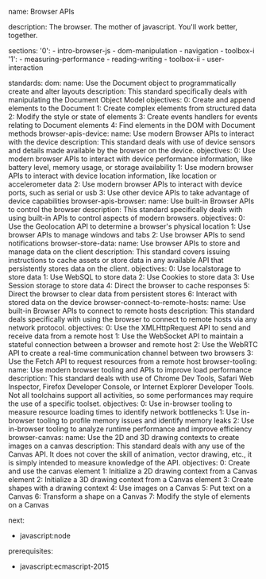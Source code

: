name: Browser APIs

description: The browser. The mother of javascript. You'll work better, together.

sections:
  '0':
    - intro-browser-js
    - dom-manipulation
    - navigation
    - toolbox-i
  '1':
    - measuring-performance
    - reading-writing
    - toolbox-ii
    - user-interaction

standards:
  dom:
    name: Use the Document object to programmatically create and alter layouts
    description: This standard specifically deals with manipulating the Document Object Model
    objectives:
      0: Create and append elements to the Document
      1: Create complex elements from structured data
      2: Modify the style or state of elements
      3: Create events handlers for events relating to Document elements
      4: Find elements in the DOM with Document methods
  browser-apis-device:
    name: Use modern Browser APIs to interact with the device
    description: This standard deals with use of device sensors and details made available by the browser on the device.
    objectives:
      0: Use modern browser APIs to interact with device performance information, like battery level, memory usage, or storage availability
      1: Use modern browser APIs to interact with device location information, like location or accelerometer data
      2: Use modern browser APIs to interact with device ports, such as serial or usb
      3: Use other device APIs to take advantage of device capabilities
  browser-apis-browser:
    name: Use built-in Browser APIs to control the browser
    description: This standard specifically deals with using built-in APIs to control aspects of modern browsers.
    objectives:
      0: Use the Geolocation API to determine a browser's physical location
      1: Use browser APIs to manage windows and tabs
      2: Use browser APIs to send notifications
  browser-store-data:
    name: Use browser APIs to store and manage data on the client
    description: This standard covers issuing instructions to cache assets or store data in any available API that persistently stores data on the client.
    objectives:
      0: Use localstorage to store data
      1: Use WebSQL to store data
      2: Use Cookies to store data
      3: Use Session storage to store data
      4: Direct the browser to cache responses
      5: Direct the browser to clear data from persistent stores
      6: Interact with stored data on the device
  browser-connect-to-remote-hosts:
    name: Use built-in Browser APIs to connect to remote hosts
    description: This standard deals specifically with using the browser to connect to remote hosts via any network protocol.
    objectives:
      0: Use the XMLHttpRequest API to send and receive data from a remote host
      1: Use the WebSocket API to maintain a stateful connection between a browser and remote host
      2: Use the WebRTC API to create a real-time communication channel between two browsers
      3: Use the Fetch API to request resources from a remote host
  browser-tooling:
    name: Use modern browser tooling and APIs to improve load performance
    description: This standard deals with use of Chrome Dev Tools, Safari Web Inspector, Firefox Developer Console, or Internet Explorer Developer Tools. Not all toolchains support all activities, so some performances may require the use of a specific toolset.
    objectives:
      0: Use in-browser tooling to measure resource loading times to identify network bottlenecks
      1: Use in-browser tooling to profile memory issues and identify memory leaks
      2: Use in-browser tooling to analyze runtime performance and improve efficiency
  browser-canvas:
    name: Use the 2D and 3D drawing contexts to create images on a canvas
    description: This standard deals with any use of the Canvas API. It does not cover the skill of animation, vector drawing, etc., it is simply intended to measure knowledge of the API.
    objectives:
      0: Create and use the canvas element
      1: Initialize a 2D drawing context from a Canvas element
      2: Initialize a 3D drawing context from a Canvas element
      3: Create shapes with a drawing context
      4: Use images on a Canvas
      5: Put text on a Canvas
      6: Transform a shape on a Canvas
      7: Modify the style of elements on a Canvas


next:
  - javascript:node

prerequisites:
  - javascript:ecmascript-2015
